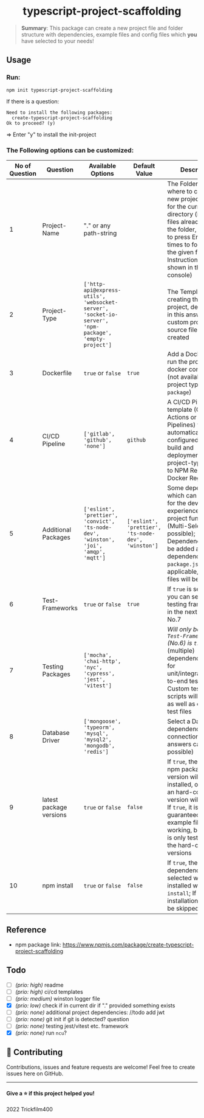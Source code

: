 <h1 align="center">typescript-project-scaffolding</h1>

> **Summary**: This package can create a new project file and folder structure with dependencies, example files and config files which **you** have selected to your needs!

## Usage

### Run:
```shell
npm init typescript-project-scaffolding
```

If there is a question:
```
Need to install the following packages:
  create-typescript-project-scaffolding
Ok to proceed? (y) 
```
=> Enter "y" to install the init-project

### The Following options can be customized:

| No of Question | Question                | Available Options                                                                                    | Default Value                                      | Description                                                                                                                                                                                                                               |
|----------------|-------------------------|------------------------------------------------------------------------------------------------------|----------------------------------------------------|-------------------------------------------------------------------------------------------------------------------------------------------------------------------------------------------------------------------------------------------|
| 1              | Project-Name            | "." or any path-string                                                                               |                                                    | The Folder Name where to create the new project, use "." for the current directory (if some files already exist in the folder, you need to press Enter a few times to force use the given folder - Instructions are shown in the console) |
| 2              | Project-Type            | `['http-api@express-utils', 'websocket-server', 'socket-io-server', 'npm-package', 'empty-project']` |                                                    | The Template for creating the new project, depending in this answer, custom project source files will be created                                                                                                                          |
| 3              | Dockerfile              | `true` or `false`                                                                                    | `true`                                             | Add a Dockerfile to run the project as a docker container (not available if project type is `npm-package`)                                                                                                                                |
| 4              | CI/CD Pipeline          | `['gitlab', 'github', 'none']`                                                                       | `github`                                           | A CI/CD Pipeline template (GitHub Actions or Gitlab Pipelines) which automatically is configured for the build and deployment of the project-type (push to NPM Registry or Docker Registry)                                               |
| 5              | Additional Packages     | `['eslint', 'prettier', 'convict', 'ts-node-dev', 'winston', 'joi', 'amqp', 'mqtt']`                 | `['eslint', 'prettier', 'ts-node-dev', 'winston']` | Some dependencies which can be useful for the developer experience or for project functions (Multi-Select possible); Dependencies will be added as dependencies to `package.json` and if applicable, config files will be added           |
| 6              | Test-Frameworks         | `true` or `false`                                                                                    | `true`                                             | If `true` is selected, you can select some testing frameworks in the next Question No.7                                                                                                                                                   |
| 7              | Testing Packages        | `['mocha', 'chai-http', 'nyc', 'cypress', 'jest', 'vitest']`                                         |                                                    | _Will only be shown if `Test-Frameworks` (No.6) is `true`_ Select (multiple) dependencies used for unit/integration/end-to-end testing; Custom test npm run scripts will be added as well as example test files                           |
| 8              | Database Driver         | `['mongoose', 'typeorm', 'mysql', 'mysql2', 'mongodb', 'redis']`                                     |                                                    | Select a Database dependency for a DB connection (multiple answers can be possible)                                                                                                                                                       |
| 9              | latest package versions | `true` or `false`                                                                                    | `false`                                            | If `true`, the latest npm package version will be installed, otherwise an hard-coded version will be used; If `true`, it is not guaranteed that the example files will be working, because it is only tested with the hard-coded versions |
| 10             | npm install             | `true` or `false`                                                                                    | `false`                                            | If `true`, the dependencies selected will be installed with `npm install`; If not, the installation step will be skipped.                                                                                                                 |

## Reference
- npm package link: https://www.npmjs.com/package/create-typescript-project-scaffolding

## Todo
- [ ] _(prio: high)_ readme
- [ ] _(prio: high)_ ci/cd templates
- [ ] _(prio: medium)_ winston logger file
- [x] _(prio: low)_ check if in current dir if "." provided something exists
- [ ] _(prio: none)_ additional project dependencies: //todo add jwt
- [ ] _(prio: none)_ git init if git is detected? question
- [ ] _(prio: none)_ testing jest/vitest etc. framework 
- [x] _(prio: none)_ run `ncu`?

## 🤝 Contributing
Contributions, issues and feature requests are welcome!
Feel free to create issues here on GitHub.

----
#### Give a ⭐️ if this project helped you!

2022 Trickfilm400 
